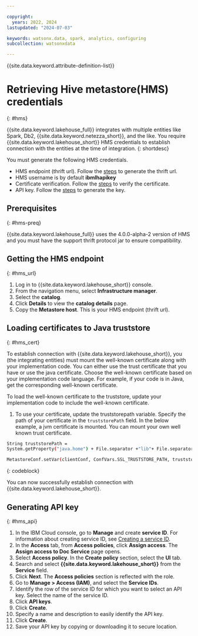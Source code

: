 ```yaml
---

copyright:
  years: 2022, 2024
lastupdated: "2024-07-03"

keywords: watsonx.data, spark, analytics, configuring
subcollection: watsonxdata

---
```


{{site.data.keyword.attribute-definition-list}}

# Retrieving Hive metastore(HMS) credentials
{: #hms}

{{site.data.keyword.lakehouse_full}} integrates with multiple entities like Spark, Db2, {{site.data.keyword.netezza_short}}, and the like. You require {{site.data.keyword.lakehouse_short}} HMS credentials to establish connection with the entities at the time of integration.
{: shortdesc}

You must generate the following HMS credentials.


* HMS endpoint (thrift url). Follow the [steps](#hms_url) to generate the thrift url.
* HMS username is by default **ibmlhapikey**
* Certificate verification. Follow the [steps](#hms_cert) to verify the certificate.
* API key. Follow the [steps](#hms_api) to generate the key.


## Prerequisites
{: #hms-preq}

{{site.data.keyword.lakehouse_full}} uses the 4.0.0-alpha-2 version of HMS and you must have the support thrift protocol jar to ensure compatibility.


## Getting the HMS endpoint
{: #hms_url}

1. Log in to {{site.data.keyword.lakehouse_short}} console.
1. From the navigation menu, select **Infrastructure manager**.
1. Select the **catalog**.
1. Click **Details** to view the **catalog details** page.
1. Copy the **Metastore host**. This is your HMS endpoint (thrift url).

## Loading certificates to Java truststore
{: #hms_cert}

To establish connection with {{site.data.keyword.lakehouse_short}}, you (the integrating entities) must mount the well-known certificate along with your implementation code. You can either use the trust certificate that you have or use the java certificate. Choose the well-known certificate based on your implementation code language. For example, if your code is in Java, get the corresponding well-known certificate.

To load the well-known certificate to the truststore, update your implementation code to include the well-known certificate.

1. To use your certificate, update the truststorepath variable. Specify the path of your certificate in the `truststorePath` field. In the below example, a jvm certificate is mounted. You can mount your own well known trust certificate.

```bash
String truststorePath =
System.getProperty("java.home") + File.separator +"lib"+ File.separator + "security" + File.separator + "cacerts";

MetastoreConf.setVar(clientConf, ConfVars.SSL_TRUSTSTORE_PATH, truststorePath);
```
{: codeblock}

You can now successfully establish connection with {{site.data.keyword.lakehouse_short}}.

## Generating API key
{: #hms_api}

1. In the IBM Cloud console, go to **Manage** and create **service ID**. For information about creating service ID, see [Creating a service ID](https://ondeck.console.cloud.ibm.com/docs/account?topic=account-serviceids&interface=ui#create_serviceid).
1. In the **Access** tab, from **Access policies**, click **Assign access**. The **Assign access to Doc Service** page opens.
1. Select **Access policy**. In the **Create policy** section, select the **UI** tab.
1. Search and select **{{site.data.keyword.lakehouse_short}}** from the **Service** field.
1. Click **Next**. The **Access policies** section is reflected with the role.
1. Go to **Manage > Access (IAM)**, and select the **Service IDs**.
1. Identify the row of the service ID for which you want to select an API key. Select the name of the service ID.
1. Click **API keys**.
1. Click **Create**.
1. Specify a name and description to easily identify the API key.
1. Click **Create**.
1. Save your API key by copying or downloading it to secure location.
